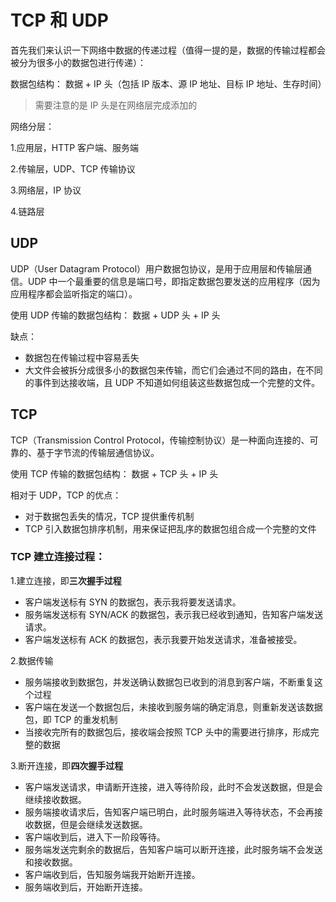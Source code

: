 # TCP 和 UDP

首先我们来认识一下网络中数据的传递过程（值得一提的是，数据的传输过程都会被分为很多小的数据包进行传递）：

数据包结构：
数据 + IP 头（包括 IP 版本、源 IP 地址、目标 IP 地址、生存时间）

>需要注意的是 IP 头是在网络层完成添加的

网络分层：

1.应用层，HTTP 客户端、服务端

2.传输层，UDP、TCP 传输协议

3.网络层，IP 协议

4.链路层

## UDP

UDP（User Datagram Protocol）用户数据包协议，是用于应用层和传输层通信。UDP 中一个最重要的信息是端口号，即指定数据包要发送的应用程序（因为应用程序都会监听指定的端口）。

使用 UDP 传输的数据包结构：
数据 + UDP 头 + IP 头

缺点：
- 数据包在传输过程中容易丢失
- 大文件会被拆分成很多小的数据包来传输，而它们会通过不同的路由，在不同的事件到达接收端，且 UDP 不知道如何组装这些数据包成一个完整的文件。

## TCP

TCP（Transmission Control Protocol，传输控制协议）是一种面向连接的、可靠的、基于字节流的传输层通信协议。

使用 TCP 传输的数据包结构：
数据 + TCP 头 + IP 头

相对于 UDP，TCP 的优点：
- 对于数据包丢失的情况，TCP 提供重传机制
- TCP 引入数据包排序机制，用来保证把乱序的数据包组合成一个完整的文件

### TCP 建立连接过程：

1.建立连接，即**三次握手过程**
- 客户端发送标有 SYN 的数据包，表示我将要发送请求。
- 服务端发送标有 SYN/ACK 的数据包，表示我已经收到通知，告知客户端发送请求。
- 客户端发送标有 ACK 的数据包，表示我要开始发送请求，准备被接受。

2.数据传输
- 服务端接收到数据包，并发送确认数据包已收到的消息到客户端，不断重复这个过程
- 客户端在发送一个数据包后，未接收到服务端的确定消息，则重新发送该数据包，即 TCP 的重发机制
- 当接收完所有的数据包后，接收端会按照 TCP 头中的需要进行排序，形成完整的数据

3.断开连接，即**四次握手过程**
- 客户端发送请求，申请断开连接，进入等待阶段，此时不会发送数据，但是会继续接收数据。
- 服务端接收请求后，告知客户端已明白，此时服务端进入等待状态，不会再接收数据，但是会继续发送数据。
- 客户端收到后，进入下一阶段等待。
- 服务端发送完剩余的数据后，告知客户端可以断开连接，此时服务端不会发送和接收数据。
- 客户端收到后，告知服务端我开始断开连接。
- 服务端收到后，开始断开连接。

